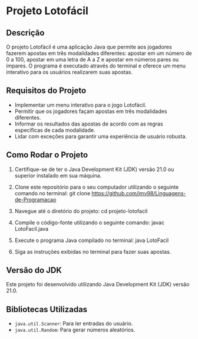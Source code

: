 # Projeto Lotofácil

## Descrição
O projeto Lotofácil é uma aplicação Java que permite aos jogadores fazerem apostas em três modalidades diferentes: apostar em um número de 0 a 100, apostar em uma letra de A a Z e apostar em números pares ou ímpares. O programa é executado através do terminal e oferece um menu interativo para os usuários realizarem suas apostas.

## Requisitos do Projeto
- Implementar um menu interativo para o jogo Lotofácil.
- Permitir que os jogadores façam apostas em três modalidades diferentes.
- Informar os resultados das apostas de acordo com as regras específicas de cada modalidade.
- Lidar com exceções para garantir uma experiência de usuário robusta.

## Como Rodar o Projeto
1. Certifique-se de ter o Java Development Kit (JDK) versão 21.0 ou superior instalado em sua máquina.
2. Clone este repositório para o seu computador utilizando o seguinte comando no terminal:
git clone https://github.com/jmv98/Linguagens-de-Programacao

3. Navegue até o diretório do projeto:
cd projeto-lotofacil

4. Compile o código-fonte utilizando o seguinte comando:
javac LotoFacil.java

5. Execute o programa Java compilado no terminal:
java LotoFacil

6. Siga as instruções exibidas no terminal para fazer suas apostas.

## Versão do JDK
Este projeto foi desenvolvido utilizando Java Development Kit (JDK) versão 21.0.

## Bibliotecas Utilizadas
- `java.util.Scanner`: Para ler entradas do usuário.
- `java.util.Random`: Para gerar números aleatórios.
